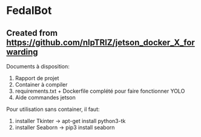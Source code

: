 # FedalBot
## Created from https://github.com/nlpTRIZ/jetson_docker_X_forwarding

Documents à disposition:
1) Rapport de projet
2) Container à compiler
3) requirements.txt + Dockerfile complété pour faire fonctionner YOLO
4) Aide commandes jetson

Pour utilisation sans container, il faut:

1) installer Tkinter -> apt-get install python3-tk
2) installer Seaborn -> pip3 install seaborn 

